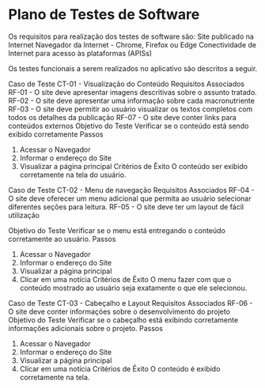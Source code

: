 # Plano de Testes de Software

Os requisitos para realização dos testes de software são:
Site publicado na Internet
Navegador da Internet - Chrome, Firefox ou Edge
Conectividade de Internet para acesso às plataformas (APISs)

Os testes funcionais a serem realizados no aplicativo são descritos a seguir.

Caso de Teste
CT-01 - Visualização do Conteúdo
Requisitos Associados
RF-01 - O site deve apresentar imagens descritivas sobre o assunto tratado.
RF-02 - O site deve apresentar uma informação sobre cada macronutriente
RF-03 - O site deve permitir ao usuário visualizar os textos completos com todos os detalhes da publicação
RF-07 - O site deve conter links para conteúdos externos 
Objetivo do Teste
Verificar se o conteúdo está sendo exibido corretamente
Passos
1) Acessar o Navegador
2) Informar o endereço do Site
3) Visualizar a página principal
Critérios de Êxito
O conteúdo ser exibido corretamente na tela do usuário.



Caso de Teste
CT-02 - Menu de navegação
Requisitos Associados
RF-04 - O site deve oferecer um menu adicional que permita ao usuário selecionar diferentes seções para leitura.
RF-05 - O site deve ter um layout de fácil utilização



Objetivo do Teste
Verificar se o menu está entregando o conteúdo corretamente ao usuário.
Passos
1) Acessar o Navegador
2) Informar o endereço do Site
3) Visualizar a página principal
4) Clicar em uma notícia
Critérios de Êxito
O menu fazer com que o conteúdo mostrado ao usuário seja exatamente o que ele selecionou.








Caso de Teste
CT-03 - Cabeçalho e Layout
Requisitos Associados
RF-06 - O site deve conter informações sobre o desenvolvimento do projeto
Objetivo do Teste
Verificar se o cabeçalho está exibindo corretamente informações adicionais sobre o projeto.
Passos
1) Acessar o Navegador
2) Informar o endereço do Site
3) Visualizar a página principal
4) Clicar em uma notícia
Critérios de Êxito
O conteúdo é exibido corretamente na tela.





















